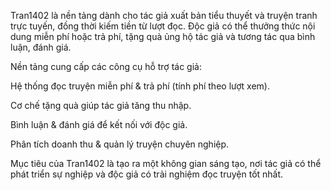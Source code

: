 Tran1402 là nền tảng dành cho tác giả xuất bản tiểu thuyết và truyện tranh trực tuyến, đồng thời kiếm tiền từ lượt đọc. Độc giả có thể thưởng thức nội dung miễn phí hoặc trả phí, tặng quà ủng hộ tác giả và tương tác qua bình luận, đánh giá.

Nền tảng cung cấp các công cụ hỗ trợ tác giả:

Hệ thống đọc truyện miễn phí & trả phí (tính phí theo lượt xem).

Cơ chế tặng quà giúp tác giả tăng thu nhập.

Bình luận & đánh giá để kết nối với độc giả.

Phân tích doanh thu & quản lý truyện chuyên nghiệp.

Mục tiêu của Tran1402 là tạo ra một không gian sáng tạo, nơi tác giả có thể phát triển sự nghiệp và độc giả có trải nghiệm đọc truyện tốt nhất.
